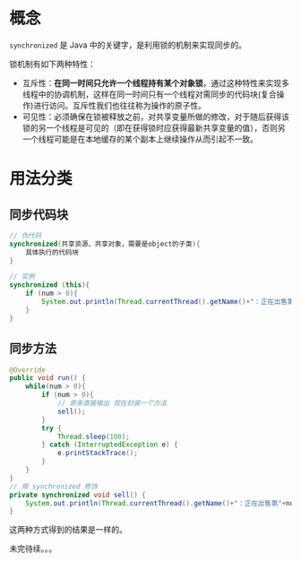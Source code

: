 # 概念

`synchronized` 是 Java 中的关键字，是利用锁的机制来实现同步的。

锁机制有如下两种特性：

- 互斥性：**在同一时间只允许一个线程持有某个对象锁**，通过这种特性来实现多线程中的协调机制，这样在同一时间只有一个线程对需同步的代码块(复合操作)进行访问。互斥性我们也往往称为操作的原子性。
- 可见性：必须确保在锁被释放之前，对共享变量所做的修改，对于随后获得该锁的另一个线程是可见的（即在获得锁时应获得最新共享变量的值），否则另一个线程可能是在本地缓存的某个副本上继续操作从而引起不一致。

# 用法分类

## 同步代码块

```java
// 伪代码
synchronized(共享资源、共享对象，需要是object的子类){
    具体执行的代码块
}

// 实例
synchronized (this){
    if (num > 0){
        System.out.println(Thread.currentThread().getName()+"：正在出售第"+num--+"张票");
    }
}
```



## 同步方法

```java
@Override
public void run() {
    while(num > 0){
        if (num > 0){
            // 原来直接输出 现在封装一个方法
            sell();
        }
        try {
            Thread.sleep(100);
        } catch (InterruptedException e) {
            e.printStackTrace();
        }
    }
}
// 用 synchronized 修饰
private synchronized void sell() {
    System.out.println(Thread.currentThread().getName()+"：正在出售第"+num--+"张票");
}
```



这两种方式得到的结果是一样的。







 未完待续。。。